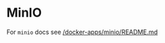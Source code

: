 # MinIO

For `minio` docs see [/docker-apps/minio/README.md](../../../../docker-apps/minio/README.md)
